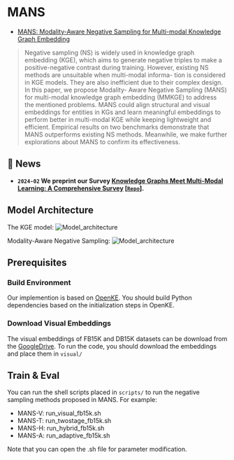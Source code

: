 # MANS

- [MANS: Modality-Aware Negative Sampling for Multi-modal Knowledge Graph Embedding](https://arxiv.org/abs/2304.11618)

> Negative sampling (NS) is widely used in knowledge graph embedding (KGE), which aims to generate negative triples to make a positive-negative contrast during training. However, existing NS methods are unsuitable when multi-modal informa- tion is considered in KGE models. They are also inefficient due to their complex design. In this paper, we propose Modality- Aware Negative Sampling (MANS) for multi-modal knowledge graph embedding (MMKGE) to address the mentioned problems. MANS could align structural and visual embeddings for entities in KGs and learn meaningful embeddings to perform better in multi-modal KGE while keeping lightweight and efficient. Empirical results on two benchmarks demonstrate that MANS outperforms existing NS methods. Meanwhile, we make further explorations about MANS to confirm its effectiveness.

## 🔔 News
- **`2024-02` We preprint our Survey [Knowledge Graphs Meet Multi-Modal Learning: A Comprehensive Survey](http://arxiv.org/abs/2402.05391)  [[`Repo`](https://github.com/zjukg/KG-MM-Survey)].**

## Model Architecture
The KGE model:
![Model_architecture](https://github.com/zjukg/MANS/blob/main/resources/KGE.png)

Modality-Aware Negative Sampling:
![Model_architecture](https://github.com/zjukg/MANS/blob/main/resources/MANS.png)

## Prerequisites
### Build Environment
Our implemention is based on [OpenKE](https://github.com/thunlp/OpenKE). You should build Python dependencies based on the initialization steps in OpenKE.

### Download Visual Embeddings
The visual embeddings of FB15K and DB15K datasets can be download from the [GoogleDrive](https://drive.google.com/drive/folders/1D6uPpEYaoCIBxgiCT39d0u22UmlqNFMj?usp=sharing). To run the code, you should download the embeddings and place them in `visual/`

## Train & Eval
You can run the shell scripts placed in `scripts/` to run the negative sampling methods proposed in MANS. For example:
- MANS-V: run_visual_fb15k.sh
- MANS-T: run_twostage_fb15k.sh
- MANS-H: run_hybrid_fb15k.sh
- MANS-A: run_adaptive_fb15k.sh


Note that you can open the .sh file for parameter modification.

